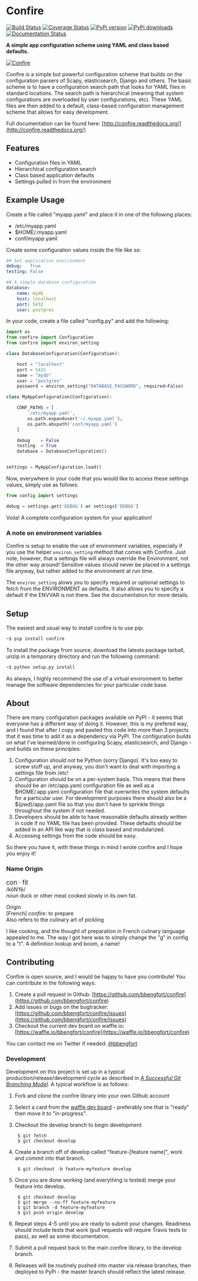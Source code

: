 # Confire
[![Build Status][build_status_img]][build_status_page]
[![Coverage Status][coveralls_img]][coveralls_page]
[![PyPi version][pypi_version_img]][pypi_version]
[![PyPi downloads][pypi_downloads_img]][pypi_downloads]
[![Documentation Status][rtd_img]][rtd_page]

**A simple app configuration scheme using YAML and class based defaults.**

[![Confire][confire.jpg]][confire.jpg]

Confire is a simple but powerful configuration scheme that builds on the configuration parsers of Scapy, elasticsearch, Django and others. The basic scheme is to have a configuration search path that looks for YAML files in standard locations. The search path is hierarchical (meaning that system configurations are overloaded by user configurations, etc). These YAML files are then added to a default, class-based configuration management scheme that allows for easy development.

Full documentation can be found here: [http://confire.readthedocs.org/](http://confire.readthedocs.org/)

## Features

* Configuration files in YAML
* Hierarchical configuration search
* Class based application defaults
* Settings pulled in from the environment

## Example Usage

Create a file called "myapp.yaml" and place it in one of the following places:

* /etc/myapp.yaml
* $HOME/.myapp.yaml
* conf/myapp.yaml

Create some configuration values inside the file like so:

```yaml
## Set application environment
debug:   True
testing: False

## A simple database configuration
database:
    name: mydb
    host: localhost
    port: 5432
    user: postgres
```

In your code, create a file called "config.py" and add the following:

```python
import os
from confire import Configuration
from confire import environ_setting

class DatabaseConfiguration(Configuration):

    host = "localhost"
    port = 5432
    name = "mydb"
    user = "postgres"
    password = environ_setting("DATABASE_PASSWORD", required=False)

class MyAppConfiguration(Configuration):

    CONF_PATHS = [
        '/etc/myapp.yaml',
        os.path.expanduser('~/.myapp.yaml'),
        os.path.abspath('conf/myapp.yaml')
    ]

    debug    = False
    testing  = True
    database = DatabaseConfiguration()


settings = MyAppConfiguration.load()
```

Now, everywhere in your code that you would like to access these settings values, simply use as follows:

```python
from config import settings

debug = settings.get('DEBUG') or settings['DEBUG']
```

Voila! A complete configuration system for your application!

### A note on environment variables

Confire is setup to enable the use of environment variables, especially if you use the helper `environ_setting` method that comes with Confire. Just note, however, that a settings file will always override the Environment, not the other way around! Sensitive values should never be placed in a settings file anyway, but rather added to the environment at run time.

The `environ_setting` alows you to specify required or optional settings to fetch from the ENVIRONMENT as defaults. It also allows you to specify a default if the ENVVAR is not there. See the documentation for more details.

## Setup

The easiest and usual way to install confire is to use pip:

```bash
~$ pip install confire
```

To install the package from source, download the latests package tarball, unzip in a temporary directory and run the following command:

```bash
~$ python setup.py install
```

As always, I highly recommend the use of a virtual environment to better manage the software dependencies for your particular code base.

## About

There are many configuration packages available on PyPI - it seems that everyone has a different way of doing it. However, this is my prefered way, and I found that after I copy and pasted this code into more than 3 projects that it was time to add it as a dependency via PyPI. The configuration builds on what I've learned/done in configuring Scapy, elasticsearch, and Django - and builds on these principles:

1. Configuration _should not_ be Python (sorry Django). It's too easy to screw stuff up, and anyway, you don't want to deal with importing a settings file from /etc!
2. Configuration should be on a per-system basis. This means that there should be an /etc/app.yaml configuration file as well as a $HOME/.app.yaml configuration file that overwrites the system defaults for a particular user. For development purposes there should also be a $(pwd)/app.yaml file so that you don't have to sprinkle things throughout the system if not needed.
3. Developers should be able to have reasonable defaults already written in code if no YAML file has been provided. These defaults should be added in an API like way that is class based and modularized.
4. Accessing settings from the code should be easy.

So there you have it, with these things in mind I wrote confire and I hope you enjoy it!

### Name Origin

<big>con &middot; fit</big><br />
/kôNˈfē/<br/>
*noun* duck or other meat cooked slowly in its own fat.

Origin<br />
[French] *confire*: to prepare<br />
Also refers to the culinary art of pickling

I like cooking, and the thought of preparation in French culinary language appealed to me. The way I got here was to simply change the "g" in config to a "t". A definition lookup and boom, a name!

## Contributing

Confire is open source, and I would be happy to have you contribute! You can contribute in the following ways:

1. Create a pull request in Github: [https://github.com/bbengfort/confire](https://github.com/bbengfort/confire)
2. Add issues or bugs on the bugtracker: [https://github.com/bbengfort/confire/issues](https://github.com/bbengfort/confire/issues)
3. Checkout the current dev board on waffle.io: [https://waffle.io/bbengfort/confire](https://waffle.io/bbengfort/confire)

You can contact me on Twitter if needed: [@bbengfort](https://twitter.com/bbengfort)


### Development

Development on this project is set up in a typical production/release/development cycle as described in _[A Successful Git Branching Model](http://nvie.com/posts/a-successful-git-branching-model/)_. A typical workflow is as follows:

1. Fork and clone the confire library into your own Github account

2. Select a card from the [waffle dev board](https://waffle.io/bbengfort/confire) - preferably one that is "ready" then move it to "in-progress".

3. Checkout the develop branch to begin development

        $ git fetch
        $ git checkout develop

4. Create a branch off of develop called "feature-[feature name]", work and commit into that branch.

        $ git checkout -b feature-myfeature develop

5. Once you are done working (and everything is tested) merge your feature into develop.

        $ git checkout develop
        $ git merge --no-ff feature-myfeature
        $ git branch -d feature-myfeature
        $ git push origin develop

6. Repeat steps 4-5 until you are ready to submit your changes. Readiness should include tests that work (pull requests will require Travis tests to pass), as well as some documentation.

7. Submit a pull request back to the main confire library, to the develop branch.

8. Releases will be routinely pushed into master via release branches, then deployed to PyPi - the master branch should reflect the latest release.

<!-- References -->
[build_status_img]: https://travis-ci.org/bbengfort/confire.svg?branch=master
[build_status_page]: https://travis-ci.org/bbengfort/confire
[coveralls_img]: https://coveralls.io/repos/bbengfort/confire/badge.svg?branch=master
[coveralls_page]: https://coveralls.io/r/bbengfort/confire?branch=master
[rtd_img]: https://readthedocs.org/projects/confire/badge/?version=latest
[rtd_page]: https://readthedocs.org/projects/confire/?badge=latest
[confire.jpg]: http://upload.wikimedia.org/wikipedia/commons/d/d4/Picholines_et_Olives_Nyons.jpg
[pypi_version]: http://badge.fury.io/py/confire
[pypi_version_img]: https://badge.fury.io/py/confire.svg
[pypi_downloads]: https://pypi.python.org/pypi/confire/0.2.0
[pypi_downloads_img]: https://img.shields.io/pypi/dm/confire.svg
[waffle_img]: https://badge.waffle.io/bbengfort/confire.png?label=ready&title=Ready
[waffle_status]: https://waffle.io/bbengfort/confire
